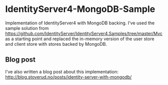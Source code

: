 # IdentityServer4-MongoDB-Sample
Implementation of IdentityServer4 with MongoDB backing. I've used the sample solution from https://github.com/IdentityServer/IdentityServer4.Samples/tree/master/Mvc as a starting point and replaced the in-memory version of the user store and client store with stores backed by MongoDB.

## Blog post
I've also written a blog post about this implementation:
http://blog.stoverud.no/posts/identity-server-with-mongodb/
